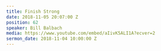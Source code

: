 ```yaml
---
title: Finish Strong
date: 2018-11-05 20:07:00 Z
position: 62
speaker: Bill Balbach
media: https://www.youtube.com/embed/aIivK5ALI1A?ecver=2
sermon_date: 2018-11-04 10:00:00 Z
---
```


